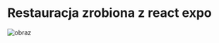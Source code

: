# Restauracja zrobiona z react expo

![obraz](https://user-images.githubusercontent.com/113674920/235455887-46f19ef8-8509-470f-a860-35c30417ecdc.png)
